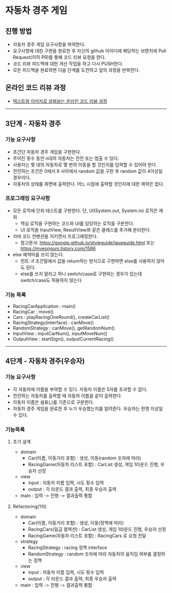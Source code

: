 # 자동차 경주 게임
## 진행 방법
* 자동차 경주 게임 요구사항을 파악한다.
* 요구사항에 대한 구현을 완료한 후 자신의 github 아이디에 해당하는 브랜치에 Pull Request(이하 PR)를 통해 코드 리뷰 요청을 한다.
* 코드 리뷰 피드백에 대한 개선 작업을 하고 다시 PUSH한다.
* 모든 피드백을 완료하면 다음 단계를 도전하고 앞의 과정을 반복한다.

## 온라인 코드 리뷰 과정
* [텍스트와 이미지로 살펴보는 온라인 코드 리뷰 과정](https://github.com/next-step/nextstep-docs/tree/master/codereview)

---------
## 3단계 -  자동차 경주
### 기능 요구사항
- 초간단 자동차 경주 게임을 구현한다.
- 주어진 횟수 동안 n대의 자동차는 전진 또는 멈출 수 있다.
- 사용자는 몇 대의 자동차로 몇 번의 이동을 할 것인지를 입력할 수 있어야 한다.
- 전진하는 조건은 0에서 9 사이에서 random 값을 구한 후 random 값이 4이상일 경우이다.
- 자동차의 상태를 화면에 출력한다. 어느 시점에 출력할 것인지에 대한 제약은 없다.

### 프로그래밍 요구사항
- 모든 로직에 단위 테스트를 구현한다. 단, UI(System.out, System.in) 로직은 제외
    - 핵심 로직을 구현하는 코드와 UI를 담당하는 로직을 구분한다.
    - UI 로직을 InputView, ResultView와 같은 클래스를 추가해 분리한다.
- 자바 코드 컨벤션을 지키면서 프로그래밍한다.  
    - 참고문서: https://google.github.io/styleguide/javaguide.html 또는 https://myeonguni.tistory.com/1596
- else 예약어를 쓰지 않는다.  
    - 힌트: if 조건절에서 값을 return하는 방식으로 구현하면 else를 사용하지 않아도 된다.
    - else를 쓰지 말라고 하니 switch/case로 구현하는 경우가 있는데 switch/case도 허용하지 않는다.

### 기능 목록
- RacingCarApplication : main()
- RacingCar : move()
- Cars : playRacingOneRound(), createCarList()
- RacingStrategy(interface) : canMove()
- RandomStrategy : canMove(), getRandomNum()
- InputView : inputCarNum(), inputMoveNum()
- OutputView : startSign(), outputCurrentRacing()

----------
## 4단계 - 자동차 경주(우승자)
### 기능 요구사항
- 각 자동차에 이름을 부여할 수 있다. 자동차 이름은 5자를 초과할 수 없다.
- 전진하는 자동차를 출력할 때 자동차 이름을 같이 출력한다.
- 자동차 이름은 쉼표(,)를 기준으로 구분한다.
- 자동차 경주 게임을 완료한 후 누가 우승했는지를 알려준다. 우승자는 한명 이상일 수 있다.

### 기능목록
1. 초기 설계
    - domain
        - Car(이름, 이동거리 포함) : 생성, 이동(random 숫자에 따라)
        - RacingGame(자동차 리스트 포함) : CarList 생성, 게임 1라운드 진행, 우승자 선정
    - view
        - input : 자동차 이름 입력, 시도 횟수 입력
        - output : 각 라운드 결과 출력, 최종 우승자 출력
    - main : 입력 -> 진행 -> 결과출력 통합
  

2. Refactoring(1차)
    - domain
        - Car(이름, 이동거리 포함) : 생성, 이동(정책에 따라)
        - RacingCars(일급 컬렉션) : CarList 생성, 게임 1라운드 진행, 우승자 선정
        - RacingGame(자동차 리스트 포함) : RacingCars 로 요청 전달
    - strategy
        - RacingStrategy : racing 정책 interface
        - RandomStrategy : random 숫자에 따라 자동차의 움직임 여부를 결정하는 정책
    - view
        - input : 자동차 이름 입력, 시도 횟수 입력
        - output : 각 라운드 결과 출력, 최종 우승자 출력
    - main : 입력 -> 진행 -> 결과출력 통합 